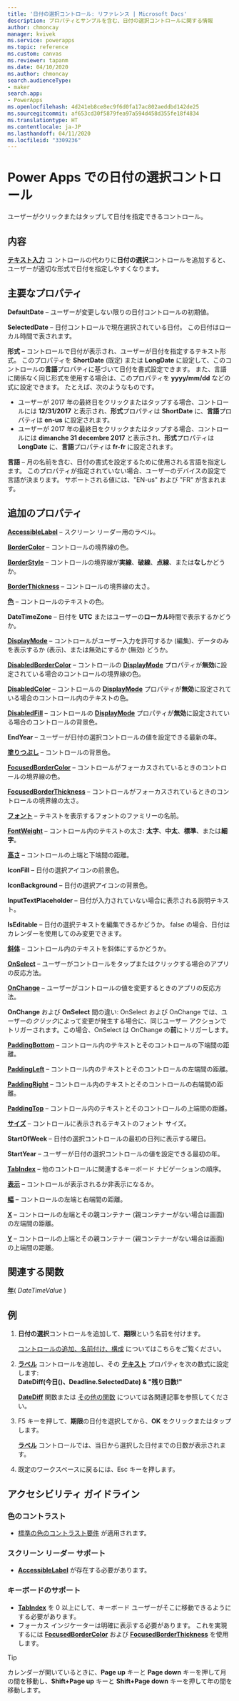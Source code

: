 ```yaml
---
title: '日付の選択コントロール: リファレンス | Microsoft Docs'
description: プロパティとサンプルを含む、日付の選択コントロールに関する情報
author: chmoncay
manager: kvivek
ms.service: powerapps
ms.topic: reference
ms.custom: canvas
ms.reviewer: tapanm
ms.date: 04/10/2020
ms.author: chmoncay
search.audienceType:
- maker
search.app:
- PowerApps
ms.openlocfilehash: 4d241eb8ce8ec9f6d0fa17ac802aeddbd142de25
ms.sourcegitcommit: af653cd30f5879fea97a594d458d355fe18f4834
ms.translationtype: HT
ms.contentlocale: ja-JP
ms.lasthandoff: 04/11/2020
ms.locfileid: "3309236"
---
```

# <a name="date-picker-control-in-power-apps"></a>Power Apps での日付の選択コントロール
ユーザーがクリックまたはタップして日付を指定できるコントロール。

## <a name="description"></a>内容
**[テキスト入力](control-text-input.md)** コ ントロールの代わりに**日付の選択**コントロールを追加すると、ユーザーが適切な形式で日付を指定しやすくなります。

## <a name="key-properties"></a>主要なプロパティ
**DefaultDate** – ユーザーが変更しない限りの日付コントロールの初期値。

**SelectedDate** – 日付コントロールで現在選択されている日付。  この日付はローカル時間で表されます。

**形式** – コントロールで日付が表示され、ユーザーが日付を指定するテキスト形式。 このプロパティを **ShortDate** (既定) または **LongDate** に設定して、このコントロールの**言語**プロパティに基づいて日付を書式設定できます。 また、言語に関係なく同じ形式を使用する場合は、このプロパティを **yyyy/mm/dd** などの式に設定できます。 たとえば、次のようなものです。

* ユーザーが 2017 年の最終日をクリックまたはタップする場合、コントロールには **12/31/2017** と表示され、**形式**プロパティは **ShortDate** に、**言語**プロパティは **en-us** に設定されます。
* ユーザーが 2017 年の最終日をクリックまたはタップする場合、コントロールには **dimanche 31 decembre 2017** と表示され、**形式**プロパティは **LongDate** に、**言語**プロパティは **fr-fr** に設定されます。

**言語** – 月の名前を含む、日付の書式を設定するために使用される言語を指定します。 このプロパティが指定されていない場合、ユーザーのデバイスの設定で言語が決まります。 サポートされる値には、"EN-us" および "FR" が含まれます。

## <a name="additional-properties"></a>追加のプロパティ
**[AccessibleLabel](properties-accessibility.md)** – スクリーン リーダー用のラベル。

**[BorderColor](properties-color-border.md)** – コントロールの境界線の色。

**[BorderStyle](properties-color-border.md)** – コントロールの境界線が**実線**、**破線**、**点線**、または**なし**かどうか。

**[BorderThickness](properties-color-border.md)** – コントロールの境界線の太さ。

**[色](properties-color-border.md)** – コントロールのテキストの色。

**DateTimeZone** – 日付を **UTC** またはユーザーの**ローカル**時間で表示するかどうか。

**[DisplayMode](properties-core.md)** – コントロールがユーザー入力を許可するか (編集)、データのみを表示するか (表示)、または無効にするか (無効) どうか。

**[DisabledBorderColor](properties-color-border.md)** – コントロールの **[DisplayMode](properties-core.md)** プロパティが**無効**に設定されている場合のコントロールの境界線の色。

**[DisabledColor](properties-color-border.md)** – コントロールの **[DisplayMode](properties-core.md)** プロパティが**無効**に設定されている場合のコントロール内のテキストの色。

**[DisabledFill](properties-color-border.md)** – コントロールの **[DisplayMode](properties-core.md)** プロパティが**無効**に設定されている場合のコントロールの背景色。

**EndYear** – ユーザーが日付の選択コントロールの値を設定できる最新の年。

**[塗りつぶし](properties-color-border.md)** – コントロールの背景色。

**[FocusedBorderColor](properties-color-border.md)** – コントロールがフォーカスされているときのコントロールの境界線の色。

**[FocusedBorderThickness](properties-color-border.md)** – コントロールがフォーカスされているときのコントロールの境界線の太さ。

**[フォント](properties-text.md)** – テキストを表示するフォントのファミリーの名前。

**[FontWeight](properties-text.md)** – コントロール内のテキストの太さ: **太字**、**中太**、**標準**、または**細字**。

**[高さ](properties-size-location.md)** – コントロールの上端と下端間の距離。

**IconFill** – 日付の選択アイコンの前景色。

**IconBackground** – 日付の選択アイコンの背景色。

**InputTextPlaceholder** – 日付が入力されていない場合に表示される説明テキスト。

**IsEditable** – 日付の選択テキストを編集できるかどうか。 false の場合、日付はカレンダーを使用してのみ変更できます。

**[斜体](properties-text.md)** – コントロール内のテキストを斜体にするかどうか。

**[OnSelect](properties-core.md)** – ユーザーがコントロールをタップまたはクリックする場合のアプリの反応方法。

**[OnChange](properties-core.md)** – ユーザーがコントロールの値を変更するときのアプリの反応方法。 

**OnChange** および **OnSelect** 間の違い: OnSelect および OnChange では、ユーザーの*クリック*によって変更が発生する場合に、同じユーザー アクションでトリガーされます。この場合、OnSelect は OnChange の**前**にトリガーします。

**[PaddingBottom](properties-size-location.md)** – コントロール内のテキストとそのコントロールの下端間の距離。

**[PaddingLeft](properties-size-location.md)** – コントロール内のテキストとそのコントロールの左端間の距離。

**[PaddingRight](properties-size-location.md)** – コントロール内のテキストとそのコントロールの右端間の距離。

**[PaddingTop](properties-size-location.md)** – コントロール内のテキストとそのコントロールの上端間の距離。

**[サイズ](properties-text.md)** – コントロールに表示されるテキストのフォント サイズ。

**StartOfWeek** – 日付の選択コントロールの最初の日列に表示する曜日。

**StartYear** – ユーザーが日付の選択コントロールの値を設定できる最初の年。

**[TabIndex](properties-accessibility.md)** – 他のコントロールに関連するキーボード ナビゲーションの順序。

**[表示](properties-core.md)** – コントロールが表示されるか非表示になるか。

**[幅](properties-size-location.md)** – コントロールの左端と右端間の距離。

**[X](properties-size-location.md)** – コントロールの左端とその親コンテナー (親コンテナーがない場合は画面) の左端間の距離。

**[Y](properties-size-location.md)** – コントロールの上端とその親コンテナー (親コンテナーがない場合は画面) の上端間の距離。

## <a name="related-functions"></a>関連する関数
**[年](../functions/function-datetime-parts.md)**( *DateTimeValue* )

## <a name="example"></a>例
1. **日付の選択**コントロールを追加して、**期限**という名前を付けます。

    [コントロールの追加、名前付け、構成](../add-configure-controls.md) についてはこちらをご覧ください。
2. **[ラベル](control-text-box.md)** コントロールを追加し、その **[テキスト](properties-core.md)** プロパティを次の数式に設定します:
   <br>**DateDiff(今日()、Deadline.SelectedDate) & "残り日数!"**

    **[DateDiff](../functions/function-dateadd-datediff.md)** 関数または [その他の関数](../formula-reference.md) については各関連記事を参照してください。
3. F5 キーを押して、**期限**の日付を選択してから、**OK** をクリックまたはタップします。

    **[ラベル](control-text-box.md)** コントロールでは、当日から選択した日付までの日数が表示されます。
4. 既定のワークスペースに戻るには、Esc キーを押します。


## <a name="accessibility-guidelines"></a>アクセシビリティ ガイドライン
### <a name="color-contrast"></a>色のコントラスト
* [標準の色のコントラスト要件](../accessible-apps-color.md) が適用されます。

### <a name="screen-reader-support"></a>スクリーン リーダー サポート
* **[AccessibleLabel](properties-accessibility.md)** が存在する必要があります。

### <a name="keyboard-support"></a>キーボードのサポート
* **[TabIndex](properties-accessibility.md)** を 0 以上にして、キーボード ユーザーがそこに移動できるようにする必要があります。
* フォーカス インジケーターは明確に表示する必要があります。 これを実現するには **[FocusedBorderColor](properties-color-border.md)** および **[FocusedBorderThickness](properties-color-border.md)** を使用します。

> [!TIP]
> カレンダーが開いているときに、**Page up** キーと **Page down** キーを押して月の間を移動し、**Shift+Page up** キーと **Shift+Page down** キーを押して年の間を移動します。
